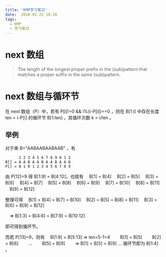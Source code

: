 ```yaml
---
title: 'KMP学习笔记'
date:  2018-01-25 10:20
tags:
  - KMP
  - 学习笔记
---
```



# next 数组

> The length of the longest proper prefix in the (sub)pattern that matches a proper suffix in the same (sub)pattern.

# next 数组与循环节

在 next 数组（P）中，若有 P[i]!=0 && i%(i-P[i])==0 ，则在 B[1:i] 中存在长度 len = i-P[i] 的循环节 B[1:len] ，其循环次数 k = i/len 。

## 举例

对于串 B="AABAABAABAAB" ，有
```
      1 2 3 4 5 6 7 8 9 0 1 2
B[] = A A B A A B A A B A A B
P[] = 0 1 0 1 2 3 4 5 6 7 8 9
```

由 P[12]=9 得 B[1:9] = B[4:12]，也就有
　B[1] = B[4]
　B[2] = B[5]
　B[3] = B[6]
　B[4] = B[7]
　B[5] = B[8]
　B[6] = B[9]
　B[7] = B[10]
　B[8] = B[11]
　B[9] = B[12]

整理可得
　B[1] = B[4] = B[7] = B[10]
　B[2] = B[5] = B[8] = B[11]
　B[3] = B[6] = B[9] = B[12]

　=> B[1:3] = B[4:6] = B[7:9] = B[10:12]

即可得到循环节。

而若 P[13]=9，则有
　B[1:9] = B[5:13] => len=5-1=4
　　B[1] = B[5]
　　B[2] = B[6]
　　...
　　B[5] = B[9]
　　=> B[1] = B[5] = B[9] ...
循环节即为 B[1:4] 。

